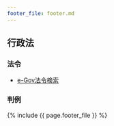 ```yaml
---
footer_file: footer.md
---
```



## 行政法

### 法令

- [e-Gov法令検索](https://elaws.e-gov.go.jp/search/elawsSearch/elaws_search/lsg0100/)


### 判例




{% include {{ page.footer_file }}  %}
